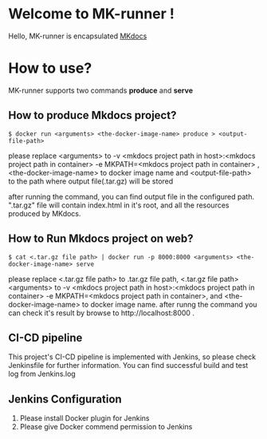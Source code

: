 # Welcome to MK-runner !

Hello, MK-runner is encapsulated [MKdocs](https://www.mkdocs.org/)


# How to use?

MK-runner supports two commands <b>produce</b> and <b>serve</b>

## How to produce Mkdocs project?
```
$ docker run <arguments> <the-docker-image-name> produce > <output-file-path>
```
please replace
\<arguments\> to -v \<mkdocs project path in host\>:\<mkdocs project path in container\> -e MKPATH=\<mkdocs project path in container\>
, \<the-docker-image-name\> to docker image name and \<output-file-path\> to the path where output file(.tar.gz) will be stored

after running the command, you can find output file in the configured path.
".tar.gz" file will contain index.html in it's root, and all the resources produced by MKdocs.

## How to Run Mkdocs project on web?
```
$ cat <.tar.gz file path> | docker run -p 8000:8000 <arguments> <the-docker-image-name> serve
```
please replace
\<.tar.gz file path\> to .tar.gz file path, <.tar.gz file path>\<arguments\> to -v \<mkdocs project path in host\>:\<mkdocs project path in container\> -e MKPATH=\<mkdocs project path in container\>, and \<the-docker-image-name\> to docker image name.
after runng the command you can check it's result by browse to http://localhost:8000 .

## CI-CD pipeline
This project's CI-CD pipeline is implemented with Jenkins, so please check Jenkinsfile for further information.
You can find successful build and test log from Jenkins.log

## Jenkins Configuration
1. Please install Docker plugin for Jenkins
2. Please give Docker commend permission to Jenkins
